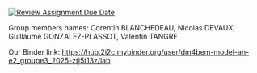 [![Review Assignment Due Date](https://classroom.github.com/assets/deadline-readme-button-22041afd0340ce965d47ae6ef1cefeee28c7c493a6346c4f15d667ab976d596c.svg)](https://classroom.github.com/a/8uwAvp-9)

Group members names: Corentin BLANCHEDEAU, Nicolas DEVAUX, Guillaume GONZALEZ-PLASSOT, Valentin TANGRE

Our Binder link: https://hub.2i2c.mybinder.org/user/dm4bem-model-an-e2_groupe3_2025-ztj5t13z/lab
